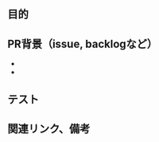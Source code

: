 ## 目的
<!-- 
どこの機能をなぜ変更したのか
-->

## PR背景（issue, backlogなど）
<!--
変更内容を箇条書き
可能であれば変更点の方針も記載すること
-->
- 
- 


## テスト
<!--
動作確認の手順や事前検証する観点があれば明記する
-->

## 関連リンク、備考
